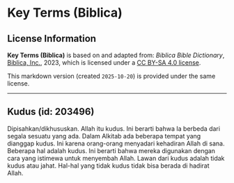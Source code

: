 # Key Terms (Biblica)

## License Information

**Key Terms (Biblica)** is based on and adapted from: _Biblica Bible Dictionary_, [Biblica, Inc.](https://www.biblica.com/), 2023, which is licensed under a [CC BY-SA 4.0 license](https://creativecommons.org/licenses/by-sa/4.0/legalcode.en).

This markdown version (created `2025-10-20`) is provided under the same license.



--------------------------------

## Kudus (id: 203496)

Dipisahkan/dikhususkan. Allah itu kudus. Ini berarti bahwa Ia berbeda dari segala sesuatu yang ada. Dalam Alkitab ada beberapa tempat yang dianggap kudus. Ini karena orang\-orang menyadari kehadiran Allah di sana. Beberapa hal adalah kudus. Ini berarti bahwa mereka digunakan dengan cara yang istimewa untuk menyembah Allah. Lawan dari kudus adalah tidak kudus atau jahat. Hal\-hal yang tidak kudus tidak bisa berada di hadirat Allah.


